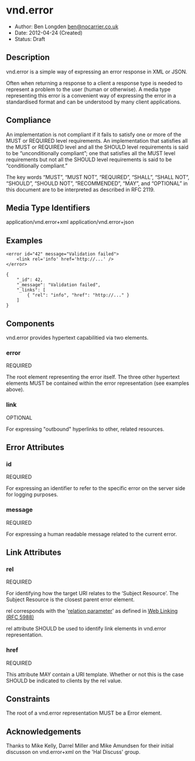# vnd.error

* Author: Ben Longden <ben@nocarrier.co.uk>
* Date: 2012-04-24 (Created)
* Status: Draft

## Description

vnd.error is a simple way of expressing an error response in XML or JSON.

Often when returning a response to a client a response type is needed to represent a problem to the user (human or otherwise).  A media type representing this error is a convenient way of expressing the error in a standardised format and can be understood by many client applications.

## Compliance

An implementation is not compliant if it fails to satisfy one or more of the MUST or REQUIRED level requirements. An implementation that satisfies all the MUST or REQUIRED level and all the SHOULD level requirements is said to be “unconditionally compliant”; one that satisfies all the MUST level requirements but not all the SHOULD level requirements is said to be “conditionally compliant.”

The key words “MUST”, “MUST NOT”, “REQUIRED”, “SHALL”, “SHALL NOT”, “SHOULD”, “SHOULD NOT”, “RECOMMENDED”, “MAY”, and “OPTIONAL” in this document are to be interpreted as described in RFC 2119.

## Media Type Identifiers

application/vnd.error+xml
application/vnd.error+json

## Examples

```
<error id="42" message="Validation failed">
    <link rel='info' href='http://...' />
</error>
```

```
{
    "_id": 42,
    "_message": "Validation failed",
    "_links": [
        { "rel": "info", "href": "http://..." }
    ]
}
```

## Components

vnd.error provides hypertext capabilitied via two elements.

### error

REQUIRED

The root element representing the error itself. The three other hypertext elements MUST be contained within the error representation (see examples above).

### link

OPTIONAL

For expressing "outbound" hyperlinks to other, related resources.

## Error Attributes

### id

REQUIRED

For expressing an identifier to refer to the specific error on the server side for logging purposes.

### message

REQUIRED

For expressing a human readable message related to the current error.

## Link Attributes

### rel

REQUIRED

For identifying how the target URI relates to the ‘Subject Resource’. The Subject Resource is the closest parent error element.

rel corresponds with the '[relation parameter](http://tools.ietf.org/html/rfc5988#section-5.3)' as defined in [Web Linking (RFC 5988)](http://tools.ietf.org/html/rfc5988)

rel attribute SHOULD be used to identify link elements in vnd.error representation.

### href

REQUIRED

This attribute MAY contain a URI template. Whether or not this is the case SHOULD be indicated to clients by the rel value.

## Constraints

The root of a vnd.error representation MUST be a Error element.

## Acknowledgements

Thanks to Mike Kelly, Darrel Miller and Mike Amundsen for their initial discusson on vnd.error+xml on the 'Hal Discuss' group.